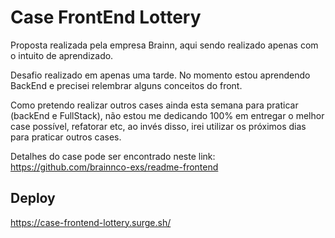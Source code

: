# Case FrontEnd Lottery

Proposta realizada pela empresa Brainn, aqui sendo realizado apenas com o intuito de aprendizado.

Desafio realizado em apenas uma tarde. No momento estou aprendendo BackEnd e precisei relembrar alguns conceitos do front. 

Como pretendo realizar outros cases ainda esta semana para praticar (backEnd e FullStack), não estou me dedicando 100% em entregar o melhor case possível, refatorar etc, ao invés disso, irei utilizar os próximos dias para praticar outros cases.

Detalhes do case pode ser encontrado neste link: https://github.com/brainnco-exs/readme-frontend

## Deploy

https://case-frontend-lottery.surge.sh/









